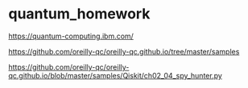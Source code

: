 # quantum_homework

https://quantum-computing.ibm.com/

https://github.com/oreilly-qc/oreilly-qc.github.io/tree/master/samples

https://github.com/oreilly-qc/oreilly-qc.github.io/blob/master/samples/Qiskit/ch02_04_spy_hunter.py
